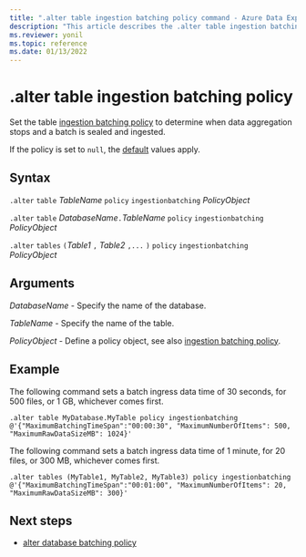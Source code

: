 ```yaml
---
title: ".alter table ingestion batching policy command - Azure Data Explorer"
description: "This article describes the .alter table ingestion batching policy command in Azure Data Explorer."
ms.reviewer: yonil
ms.topic: reference
ms.date: 01/13/2022
---
```

# .alter table ingestion batching policy

Set the table [ingestion batching policy](batchingpolicy.md) to determine when data aggregation stops and a batch is sealed and ingested. 

If the policy is set to `null`, the [default](batchingpolicy.md#defaults-and-limits) values apply.

## Syntax

`.alter` `table` *TableName* `policy` `ingestionbatching` *PolicyObject*

`.alter` `table` *DatabaseName*`.`*TableName* `policy` `ingestionbatching` *PolicyObject*

`.alter` `tables` `(`*Table1* `,` *Table2*  `,...` `)` `policy` `ingestionbatching` *PolicyObject*

## Arguments

*DatabaseName* - Specify the name of the database.

*TableName* - Specify the name of the table.

*PolicyObject* - Define a policy object, see also [ingestion batching policy](batchingpolicy.md).

## Example

The following command sets a batch ingress data time of 30 seconds, for 500 files, or 1 GB, whichever comes first.

```kusto
.alter table MyDatabase.MyTable policy ingestionbatching @'{"MaximumBatchingTimeSpan":"00:00:30", "MaximumNumberOfItems": 500, "MaximumRawDataSizeMB": 1024}'
```

The following command sets a batch ingress data time of 1 minute, for 20 files, or 300 MB, whichever comes first.

```kusto
.alter tables (MyTable1, MyTable2, MyTable3) policy ingestionbatching @'{"MaximumBatchingTimeSpan":"00:01:00", "MaximumNumberOfItems": 20, "MaximumRawDataSizeMB": 300}'
```

## Next steps

* [alter database batching policy](alter-database-ingestion-batching-policy.md)
